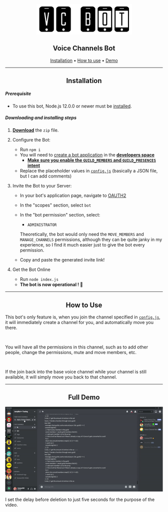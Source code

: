 <div align="center">

![](/assets/banner.png)

## Voice Channels Bot

[Installation](#Installation) • [How to use](#How-To-Use) • [Demo](#Full-Demo)

---

## Installation

</div>

##### Prerequisite

- To use this bot, Node.js 12.0.0 or newer must be [installed](https://nodejs.org/en/download/).

##### Downloading and installing steps

1.  **[Download](https://github.com/jay1934/Voice-Channels-Bot/archive/main.zip)** the `zip` file.

2.  Configure the Bot:

    - Run `npm i`
    - You will need to [create a bot application](https://discordjs.guide/preparations/setting-up-a-bot-application.html#creating-your-bot) in the **[developers space](https://discordapp.com/developers/applications/me)**
      - [**Make sure you enable the `GUILD_MEMBERS` and `GUILD_PRESENCES` intent**](https://media.discordapp.net/attachments/769862166131245066/771303808390266900/image0.png?width=1359&height=671)
    - Replace the placeholder values in [`config.js`](/config.js) (basically a JSON file, but I can add comments)

3.  Invite the Bot to your Server:

    - In your bot's application page, navigate to [OAUTH2](https://discord.com/developers/applications/771430839250059274/oauth2)
    - In the "scopes" section, select `bot`
    - In the "bot permission" section, select:

      - `ADMINISTRATOR`

      Theoretically, the bot would only need the `MOVE_MEMBERS` and `MANAGE_CHANNELS` permissions, although they can be quite janky in my experience, so I find it much easier just to give the bot every permission.

    - Copy and paste the generated invite link!

4.  Get the Bot Online
    - Run `node index.js`
    - **The bot is now operational ! 🎉**

---

<div align="center">

## How to Use

</div>

This bot's only feature is, when you join the channel specified in [`config.js`](/config.js), it will immediately create a channel for you, and automatically move you there.

<br>

You will have all the permissions in this channel, such as to add other people, change the permissions, mute and move members, etc.

<br>

If the join back into the base voice channel while your channel is still available, it will simply move you back to that channel.

---

<div align="center">

## Full Demo

</div>

![](/assets/demo.gif)

I set the delay before deletion to just five seconds for the purpose of the video.
